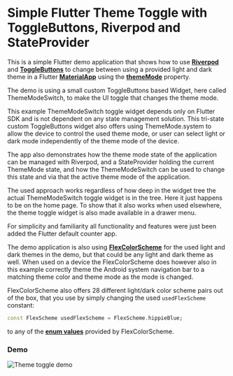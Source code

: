 # Simple Flutter Theme Toggle with ToggleButtons, Riverpod and StateProvider

This is a simple Flutter demo application that shows how to use 
[**Riverpod**](https://pub.dev/packages/flutter_riverpod) and [**ToggleButtons**](https://api.flutter.dev/flutter/material/ToggleButtons-class.html) to change between using a provided light and dark theme in a Flutter
[**MaterialApp**](https://api.flutter.dev/flutter/material/MaterialApp-class.html) using the
[**themeMode**](https://api.flutter.dev/flutter/material/MaterialApp/themeMode.html) property. 

The demo is using a small custom ToggleButtons based Widget, here called ThemeModeSwitch, to make the UI toggle that 
changes the theme mode.

This example ThemeModeSwitch toggle widget depends only on Flutter SDK and is not dependent on any state management 
solution. This tri-state custom ToggleButtons widget also offers using ThemeMode.system to allow the device to 
control the used theme mode, or user can select light or dark mode independently of the theme mode of the device.

The app also demonstrates how the theme mode state of the application can be managed with Riverpod, and a 
StateProvider holding the current ThemeMode state, and how the ThemeModeSwitch can be used to change this state
and via that the active theme mode of the application.

The used approach works regardless of how deep in the widget tree the actual ThemeModeSwitch toggle widget 
is in the tree. Here it just happens to be on the home page. To show that it also works when used elsewhere, 
the theme toggle widget is also made available in a drawer menu.

For simplicity and familiarity all functionality and features were just been added the Flutter default counter app.

The demo application is also using [**FlexColorScheme**](https://pub.dev/packages/flex_color_scheme) for the used 
light and dark themes in the demo, but that could be any light and dark theme as well. When used on a device the
FlexColorScheme does however also in this example correctly theme the Android system navigation bar to a matching 
theme color and theme mode as the mode is changed.

FlexColorScheme also offers 28 different light/dark color scheme pairs out of the box, that you use by 
simply changing the used `usedFlexScheme` constant: 

```dart
const FlexScheme usedFlexScheme = FlexScheme.hippieBlue;
```

to any of the [**enum values**](https://pub.dev/packages/flex_color_scheme#appendix-a---built-in-scheme-reference) 
provided by FlexColorScheme.

### Demo

<img src="https://github.com/rydmike/theme_demo/blob/master/resources/theme_toggle_demo.gif?raw=true" alt="Theme toggle demo"/>

